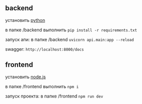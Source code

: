 ## backend

установить [python](https://www.python.org/downloads/)

в папке /backend выполнить ```pip install -r requirements.txt```

запуск апи: в папке /backend ```uvicorn api.main:app --reload```

swagger: ```http://localhost:8000/docs```

## frontend

установить [node.js](https://nodejs.org/en)

в папке /frontend выполнить ```npm i```

запуск проекта: в папке /frontend ```npm run dev```
